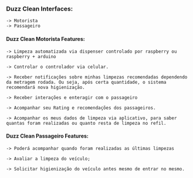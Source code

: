 ### Duzz Clean Interfaces:
    -> Motorista
    -> Passageiro

#### Duzz Clean Motorista Features:

    -> Limpeza automatizada via dispenser controlado por raspberry ou raspberry + arduino
    
    -> Controlar o controlador via celular.

    -> Receber notificações sobre minhas limpezas recomendadas dependendo da metragem rodada. Ou seja, após certa quantidade, o sistema recomendará nova higienização.
    
    -> Receber interações e enteragir com o passageiro
    
    -> Acompanhar seu Rating e recomendações dos passageiros.
    
    -> Acompanhar os meus dados de limpeza via aplicativo, para saber quantas foram realizadas ou quanto resta de limpeza no refil.

#### Duzz Clean Passageiro Features:

    -> Poderá acompanhar quando foram realizadas as últimas limpezas
    
    -> Avaliar a limpeza do veículo;
    
    -> Solicitar higienização do veículo antes mesmo de entrar no mesmo.


